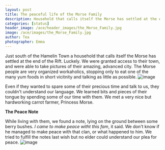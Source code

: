 ```yaml
---
layout: post
title: The peaceful life of the Morse Family
description: Household that calls itself the Morse has settled at the end of the Rift.
categories: [status]
header_image: /ace/header_images/the_Morse_Family.jpg
image: /ace/images/the_Morse_Family.jpg
author: Tea
photographer: Emma
---
```


Just south of the Hamelin Town a household that calls itself the Morse has settled at the end of the Rift. Luckely. We were granted access to their town, and were able to take pictures of their amazing, advanced city. The Morse people are very organized workaholics, stopping only to eat one of the many yum foods in short vicitnity and talking as little as possible. ![image](/ace/images/the_Morse_Family.jpg)

Even if they wanted to spare some of their precious time and talk to us, they couldn't understand our language. We learned bits and pieces of their tongue by spending some of our time with them. We met a very nice but hardworking carrot farmer, Princess Morse.

**The Peace Note**

While living with them, we found a note, lying on the ground between some berry bushes. _I came to make peace witht this fam_, it said. We don't know if he managed to make peace with that clan, or what happened to him. We tried to fulfill the notes last wish but no elder could understand our plea for peace. ![image](/ace/images/peace_note_at_morse.jpg)